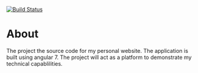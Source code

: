 [![Build Status](https://travis-ci.org/CLOUGH/website.svg?branch=master)](https://travis-ci.org/CLOUGH/website) 
# About
The project the source code for my personal website. The application is built using angular 7. The project will act as a platform to demonstrate my technical capablilities.
